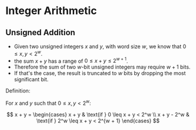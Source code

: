 # Integer Arithmetic

## Unsigned Addition

- Given two unsigned integers $x$ and $y$, with word size $w$, we know that $0 \leq x, y < 2^w$.
- the sum $x + y$ has a range of $0 \leq x + y \leq 2^{w + 1}$.
- Therefore the sum of two $w$-bit unsigned integers may require $w + 1$ bits.
- If that's the case, the result is truncated to $w$ bits by dropping the most significant bit.

Definition:

For $x$ and $y$ such that $0 \leq x, y < 2^w$:

$$
x + y =
\begin{cases}
x + y & \text{if } 0 \leq x + y < 2^w \\
x + y - 2^w & \text{if } 2^w \leq x + y < 2^{w + 1}
\end{cases}
$$


